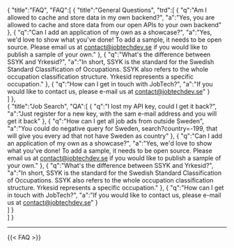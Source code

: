 {
"title":"FAQ",
"FAQ":[
    {
    "title":"General Questions",
    "trd":[
          {
           "q":"Am I allowed to cache and store data in my own backend?",
           "a":"Yes, you are allowed to cache and store data from our open APIs to your own backend"
          },
          {
           "q":"Can I add an application of my own as a showcase?",
           "a":"Yes, we'd love to show what you've done! To add a sample, it needs to be open source. Please email us at contact@jobtechdev.se if you would like to publish a sample of your own."
          },
          {
           "q":"What's the difference between SSYK and Yrkesid?",
           "a":"In short, SSYK is the standard for the Swedish Standard Classification of Occupations. SSYK also refers to the whole occupation classification structure. Yrkesid represents a specific occupation."
          },
          {
           "q":"How can I get in touch with JobTech?",
           "a":"If you would like to contact us, please e-mail us at contact@jobtechdev.se"
          }                   
    ]
    },  
    {
         "title":"Job Search",
         "QA":[
               {
                "q":"I lost my API key, could I get it back?",
                "a":"Just register for a new key, with the sam e-mail address and you will get it back"
               },
               {
                "q":"How can I get all job ads from outside Sweden",
                "a":"You could do negative query for Sweden, search?country=-199, that will give you every ad that not have Sweden as country"
               },
               {
                "q":"Can I add an application of my own as a showcase?",
                "a":"Yes, we'd love to show what you've done! To add a sample, it needs to be open source. Please email us at contact@jobtechdev.se if you would like to publish a sample of your own."
               },
               {
                "q":"What's the difference between SSYK and Yrkesid?",
                "a":"In short, SSYK is the standard for the Swedish Standard Classification of Occupations. SSYK also refers to the whole occupation classification structure. Yrkesid represents a specific occupation."
               },
               {
                "q":"How can I get in touch with JobTech?",
                "a":"If you would like to contact us, please e-mail us at contact@jobtechdev.se"
               }                   
          ]
    }                   
]
}
  <hr>

{{< FAQ >}}